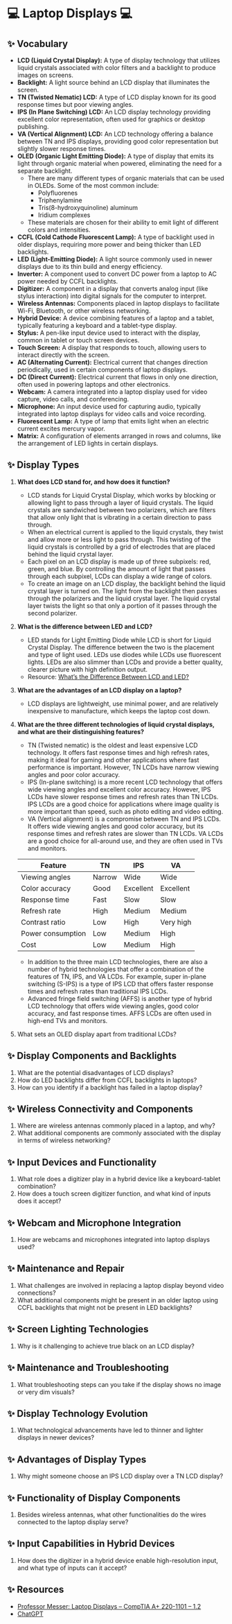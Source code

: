 # 💻 Laptop Displays 💻

## ✨ Vocabulary

- **LCD (Liquid Crystal Display):** A type of display technology that utilizes liquid crystals associated with color filters and a backlight to produce images on screens.
- **Backlight:** A light source behind an LCD display that illuminates the screen.
- **TN (Twisted Nematic) LCD:** A type of LCD display known for its good response times but poor viewing angles.
- **IPS (In Plane Switching) LCD:** An LCD display technology providing excellent color representation, often used for graphics or desktop publishing.
- **VA (Vertical Alignment) LCD:** An LCD technology offering a balance between TN and IPS displays, providing good color representation but slightly slower response times.
- **OLED (Organic Light Emitting Diode):** A type of display that emits its light through organic material when powered, eliminating the need for a separate backlight.
    - There are many different types of organic materials that can be used in OLEDs. Some of the most common include:
        - Polyfluorenes
        - Triphenylamine
        - Tris(8-hydroxyquinoline) aluminum
        - Iridium complexes
    - These materials are chosen for their ability to emit light of different colors and intensities.
- **CCFL (Cold Cathode Fluorescent Lamp):** A type of backlight used in older displays, requiring more power and being thicker than LED backlights.
- **LED (Light-Emitting Diode):** A light source commonly used in newer displays due to its thin build and energy efficiency.
- **Inverter:** A component used to convert DC power from a laptop to AC power needed by CCFL backlights.
- **Digitizer:** A component in a display that converts analog input (like stylus interaction) into digital signals for the computer to interpret.
- **Wireless Antennas:** Components placed in laptop displays to facilitate Wi-Fi, Bluetooth, or other wireless networking.
- **Hybrid Device:** A device combining features of a laptop and a tablet, typically featuring a keyboard and a tablet-type display.
- **Stylus:** A pen-like input device used to interact with the display, common in tablet or touch screen devices.
- **Touch Screen:** A display that responds to touch, allowing users to interact directly with the screen.
- **AC (Alternating Current):** Electrical current that changes direction periodically, used in certain components of laptop displays.
- **DC (Direct Current):** Electrical current that flows in only one direction, often used in powering laptops and other electronics.
- **Webcam:** A camera integrated into a laptop display used for video capture, video calls, and conferencing.
- **Microphone:** An input device used for capturing audio, typically integrated into laptop displays for video calls and voice recording.
- **Fluorescent Lamp:** A type of lamp that emits light when an electric current excites mercury vapor.
- **Matrix:** A configuration of elements arranged in rows and columns, like the arrangement of LED lights in certain displays.

## ✨ Display Types

1. **What does LCD stand for, and how does it function?**
    - LCD stands for Liquid Crystal Display, which works by blocking or allowing light to pass through a layer of liquid crystals. The liquid crystals are sandwiched between two polarizers, which are filters that allow only light that is vibrating in a certain direction to pass through.
    - When an electrical current is applied to the liquid crystals, they twist and allow more or less light to pass through. This twisting of the liquid crystals is controlled by a grid of electrodes that are placed behind the liquid crystal layer.
    - Each pixel on an LCD display is made up of three subpixels: red, green, and blue. By controlling the amount of light that passes through each subpixel, LCDs can display a wide range of colors.
    - To create an image on an LCD display, the backlight behind the liquid crystal layer is turned on. The light from the backlight then passes through the polarizers and the liquid crystal layer. The liquid crystal layer twists the light so that only a portion of it passes through the second polarizer.
1. **What is the difference between LED and LCD?**
    - LED stands for Light Emitting Diode while LCD is short for Liquid Crystal Display. The difference between the two is the placement and type of light used. LEDs use diodes while LCDs use fluorescent lights. LEDs are also slimmer than LCDs and provide a better quality, clearer picture with high definition output.
    - Resource: [What’s the Difference Between LCD and LED?](https://electronics.howstuffworks.com/difference-between-lcd-and-led.htm)
1. **What are the advantages of an LCD display on a laptop?**
    - LCD displays are lightweight, use minimal power, and are relatively inexpensive to manufacture, which keeps the laptop cost down.
1. **What are the three different technologies of liquid crystal displays, and what are their distinguishing features?**
    - TN (Twisted nematic) is the oldest and least expensive LCD technology. It offers fast response times and high refresh rates, making it ideal for gaming and other applications where fast performance is important. However, TN LCDs have narrow viewing angles and poor color accuracy.
    - IPS (In-plane switching) is a more recent LCD technology that offers wide viewing angles and excellent color accuracy. However, IPS LCDs have slower response times and refresh rates than TN LCDs. IPS LCDs are a good choice for applications where image quality is more important than speed, such as photo editing and video editing.
    - VA (Vertical alignment) is a compromise between TN and IPS LCDs. It offers wide viewing angles and good color accuracy, but its response times and refresh rates are slower than TN LCDs. VA LCDs are a good choice for all-around use, and they are often used in TVs and monitors.

    | Feature | TN | IPS | VA |
    |---|---|---|---|
    | Viewing angles | Narrow | Wide | Wide |
    | Color accuracy | Good | Excellent | Excellent |
    | Response time | Fast | Slow | Slow |
    | Refresh rate | High | Medium | Medium |
    | Contrast ratio | Low | High | Very high |
    | Power consumption | Low | Medium | High |
    | Cost | Low | Medium | High |

    - In addition to the three main LCD technologies, there are also a number of hybrid technologies that offer a combination of the features of TN, IPS, and VA LCDs. For example, super in-plane switching (S-IPS) is a type of IPS LCD that offers faster response times and refresh rates than traditional IPS LCDs.
    - Advanced fringe field switching (AFFS) is another type of hybrid LCD technology that offers wide viewing angles, good color accuracy, and fast response times. AFFS LCDs are often used in high-end TVs and monitors.
1. What sets an OLED display apart from traditional LCDs?
    <!-- - OLED (Organic Light Emitting Diode) displays don't require a backlight and use organic material to emit light, making them thinner and lighter with superior color representation. -->

## ✨ Display Components and Backlights

1. What are the potential disadvantages of LCD displays?
    <!-- - Achieving true black on an LCD display is difficult due to the need for a backlight, and if the backlight fails, it's challenging to repair or replace. -->
1. How do LED backlights differ from CCFL backlights in laptops?
    <!-- - LED backlights are thinner, use less space, and consume less power compared to CCFL backlights commonly found in older laptops. -->
1. How can you identify if a backlight has failed in a laptop display?
    <!-- - Shine a flashlight directly at the screen; if you can make out information, the issue might be with the backlight. In case of a CCFL backlight, replacing the inverter might restore it, but on some systems, the entire display might need replacement. -->

## ✨ Wireless Connectivity and Components

1. Where are wireless antennas commonly placed in a laptop, and why?
    <!-- - Wireless antennas are often placed at the top of the laptop display because it's the highest component when the laptop is open, ideal for wireless connectivity. -->
1. What additional components are commonly associated with the display in terms of wireless networking?
    <!-- - In addition to the video connections, laptops often have antenna wires (for 802.11 networks) and wires for the audio and video associated with the webcam integrated into the display. -->

## ✨ Input Devices and Functionality

1. What role does a digitizer play in a hybrid device like a keyboard-tablet combination?
    <!-- - The digitizer converts analog input from a stylus or touch on the display into digital signals that the computer can interpret. -->
1. How does a touch screen digitizer function, and what kind of inputs does it accept?
    <!-- - A touch screen digitizer converts finger touch into digital signals and commonly accepts input from a keyboard, stylus, or touch for interaction on laptops or tablets. -->

## ✨ Webcam and Microphone Integration

1. How are webcams and microphones integrated into laptop displays used?
    <!-- - They are used for video capture, meetings, and video conference calls, providing an easy way to engage in activities like Zoom calls by simply opening the laptop display. -->

## ✨ Maintenance and Repair

1. What challenges are involved in replacing a laptop display beyond video connections?
    <!-- - Alongside video connections, one needs to remember and reconnect antenna wires when replacing a laptop display to maintain wireless connectivity. -->
1. What additional components might be present in an older laptop using CCFL backlights that might not be present in LED backlights?
    <!-- - Inverters are often present in older laptops using CCFL backlights to convert DC power to the required AC power for the fluorescent backlights. -->

## ✨ Screen Lighting Technologies

1. Why is it challenging to achieve true black on an LCD display?
    <!-- - Achieving true black is difficult on an LCD display because the backlight needs to shine through to provide color, making it challenging to completely block light. -->

## ✨ Maintenance and Troubleshooting

1. What troubleshooting steps can you take if the display shows no image or very dim visuals?
    <!-- - Shine a flashlight at the screen; if you can see some information, the issue might be with the backlight. For CCFL backlights, the inverters might need replacement, while some systems might require the entire display to be replaced. -->

## ✨ Display Technology Evolution

1. What technological advancements have led to thinner and lighter displays in newer devices?
    <!-- - OLED displays, which use organic material to emit light without the need for a backlight or liquid crystals, contribute to thinner and lighter displays on tablets, phones, and smart devices. -->

## ✨ Advantages of Display Types

1. Why might someone choose an IPS LCD display over a TN LCD display?
    <!-- - IPS LCD provides excellent color representation, making it suitable for graphics work, whereas TN LCD has good response times but poor viewing angles. -->

## ✨ Functionality of Display Components

1. Besides wireless antennas, what other functionalities do the wires connected to the laptop display serve?
    <!-- - Apart from antenna wires, wires connected to the laptop display also facilitate the audio and video signals associated with the integrated webcam for functions like video calls and meetings. -->

## ✨ Input Capabilities in Hybrid Devices

1. How does the digitizer in a hybrid device enable high-resolution input, and what type of inputs can it accept?
    <!-- - The digitizer in a hybrid device allows high-resolution input via a stylus and can convert analog inputs into digital signals, enabling touch screen capabilities as well. -->

## ✨ Resources
- [Professor Messer: Laptop Displays – CompTIA A+ 220-1101 – 1.2](https://www.professormesser.com/free-a-plus-training/220-1101/220-1101-video/220-1101-laptop-displays/)
- [ChatGPT](https://chat.openai.com/share/8400f840-ddaa-4ec6-8291-1de5df2bc29a)